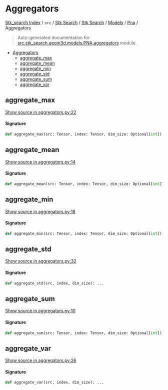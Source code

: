 # Aggregators

[Stk_search Index](../../../../../README.md#stk_search-index) / `src` / [Stk Search](../../../index.md#stk-search) / [Stk Search](../../../index.md#stk-search) / [Models](../index.md#models) / [Pna](./index.md#pna) / Aggregators

> Auto-generated documentation for [src.stk_search.geom3d.models.PNA.aggregators](https://github.com/mohammedazzouzi15/STK_search/blob/main/src/stk_search/geom3d/models/PNA/aggregators.py) module.

- [Aggregators](#aggregators)
  - [aggregate_max](#aggregate_max)
  - [aggregate_mean](#aggregate_mean)
  - [aggregate_min](#aggregate_min)
  - [aggregate_std](#aggregate_std)
  - [aggregate_sum](#aggregate_sum)
  - [aggregate_var](#aggregate_var)

## aggregate_max

[Show source in aggregators.py:22](https://github.com/mohammedazzouzi15/STK_search/blob/main/src/stk_search/geom3d/models/PNA/aggregators.py#L22)

#### Signature

```python
def aggregate_max(src: Tensor, index: Tensor, dim_size: Optional[int]): ...
```



## aggregate_mean

[Show source in aggregators.py:14](https://github.com/mohammedazzouzi15/STK_search/blob/main/src/stk_search/geom3d/models/PNA/aggregators.py#L14)

#### Signature

```python
def aggregate_mean(src: Tensor, index: Tensor, dim_size: Optional[int]): ...
```



## aggregate_min

[Show source in aggregators.py:18](https://github.com/mohammedazzouzi15/STK_search/blob/main/src/stk_search/geom3d/models/PNA/aggregators.py#L18)

#### Signature

```python
def aggregate_min(src: Tensor, index: Tensor, dim_size: Optional[int]): ...
```



## aggregate_std

[Show source in aggregators.py:32](https://github.com/mohammedazzouzi15/STK_search/blob/main/src/stk_search/geom3d/models/PNA/aggregators.py#L32)

#### Signature

```python
def aggregate_std(src, index, dim_size): ...
```



## aggregate_sum

[Show source in aggregators.py:10](https://github.com/mohammedazzouzi15/STK_search/blob/main/src/stk_search/geom3d/models/PNA/aggregators.py#L10)

#### Signature

```python
def aggregate_sum(src: Tensor, index: Tensor, dim_size: Optional[int]): ...
```



## aggregate_var

[Show source in aggregators.py:26](https://github.com/mohammedazzouzi15/STK_search/blob/main/src/stk_search/geom3d/models/PNA/aggregators.py#L26)

#### Signature

```python
def aggregate_var(src, index, dim_size): ...
```